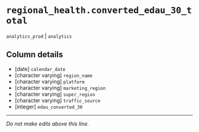 # `regional_health.converted_edau_30_total`
`analytics_prod` | `analytics`

## Column details
* [date]      `calendar_date`
* [character varying] `region_name`
* [character varying] `platform`
* [character varying] `marketing_region`
* [character varying] `super_region`
* [character varying] `traffic_source`
* [integer]   `edau_converted_30`

-------------------------------------------------------------------------------
*Do not make edits above this line.*
